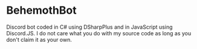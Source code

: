 # BehemothBot
Discord bot coded in C# using DSharpPlus and in JavaScript using Discord.JS. I do not care what you do with my source code as long as you don't claim it as your own.
